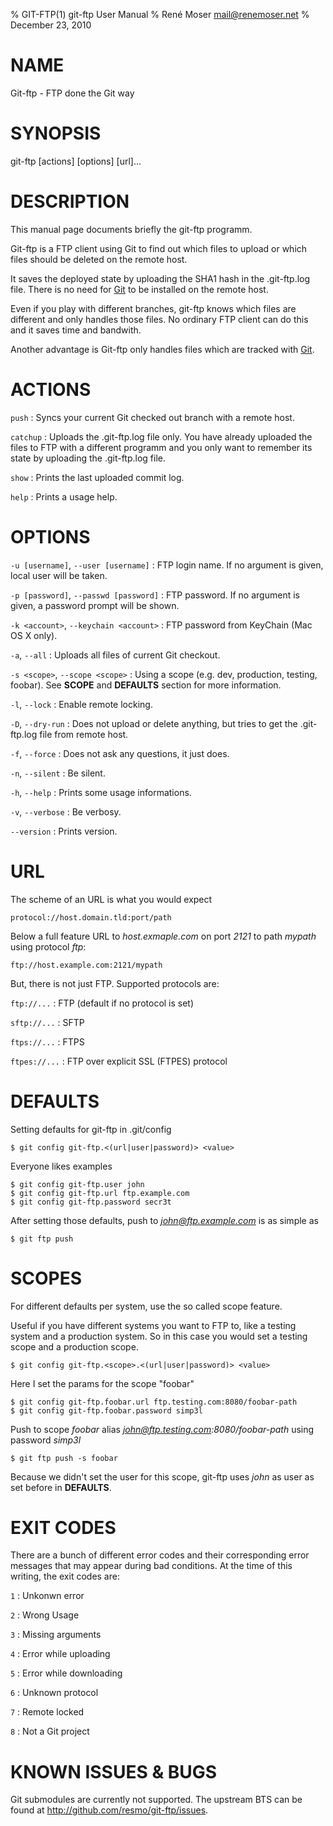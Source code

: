 % GIT-FTP(1) git-ftp User Manual
% René Moser <mail@renemoser.net>
% December 23, 2010

# NAME

Git-ftp - FTP done the Git way 

# SYNOPSIS

git-ftp [actions] [options] [url]...

# DESCRIPTION

This manual page documents briefly the git-ftp programm.

Git-ftp is a FTP client using Git to find out which files to upload or which files should be deleted on the remote host. 

It saves the deployed state by uploading the SHA1 hash in the .git-ftp.log file. There is no need for [Git] to be installed on the remote host.

Even if you play with different branches, git-ftp knows which files are different and only handles those files. No ordinary FTP client can do this and it saves time and bandwith.

Another advantage is Git-ftp only handles files which are tracked with [Git]. 

# ACTIONS

`push`
:	Syncs your current Git checked out branch with a remote host. 

`catchup` 
:	Uploads the .git-ftp.log file only. You have already uploaded the files to FTP with a different programm and you only want to remember its state by uploading the .git-ftp.log file.

`show`
:	Prints the last uploaded commit log.

`help`
:	Prints a usage help.

# OPTIONS

`-u [username]`, `--user [username]`
:	FTP login name. If no argument is given, local user will be taken.

`-p [password]`, `--passwd [password]`
:	FTP password. If no argument is given, a password prompt will be shown.

`-k <account>`, `--keychain <account>`
:	FTP password from KeyChain (Mac OS X only).

`-a`, `--all`
:	Uploads all files of current Git checkout.

`-s <scope>`, `--scope <scope>`
:	Using a scope (e.g. dev, production, testing, foobar). See **SCOPE** and **DEFAULTS** section for more information.

`-l`, `--lock`
:	Enable remote locking.

`-D`, `--dry-run`
:	Does not upload or delete anything, but tries to get the .git-ftp.log file from remote host.

`-f`, `--force`
:	Does not ask any questions, it just does.

`-n`, `--silent`
:	Be silent.

`-h`, `--help`
:	Prints some usage informations.

`-v`, `--verbose`
:	Be verbosy.

`--version`
:	Prints version.

# URL

The scheme of an URL is what you would expect

	protocol://host.domain.tld:port/path
	
Below a full feature URL to *host.exmaple.com* on port *2121* to path *mypath* using protocol *ftp*:

	ftp://host.example.com:2121/mypath

But, there is not just FTP. Supported protocols are:

`ftp://...`
:	FTP (default if no protocol is set)

`sftp://...`
:	SFTP

`ftps://...`
:	FTPS

`ftpes://...`
:	FTP over explicit SSL (FTPES) protocol

# DEFAULTS

Setting defaults for git-ftp in .git/config
	
	$ git config git-ftp.<(url|user|password)> <value>

Everyone likes examples

	$ git config git-ftp.user john
	$ git config git-ftp.url ftp.example.com
	$ git config git-ftp.password secr3t

After setting those defaults, push to *john@ftp.example.com* is as simple as

	$ git ftp push

# SCOPES

For different defaults per system, use the so called scope feature. 

Useful if you have different systems you want to FTP to, like a testing system and a production system. So in this case you would set a testing scope and a production scope.

	$ git config git-ftp.<scope>.<(url|user|password)> <value>

Here I set the params for the scope "foobar"

	$ git config git-ftp.foobar.url ftp.testing.com:8080/foobar-path
	$ git config git-ftp.foobar.password simp3l

Push to scope *foobar* alias *john@ftp.testing.com:8080/foobar-path* using 
password *simp3l*

	$ git ftp push -s foobar

Because we didn't set the user for this scope, git-ftp uses *john* as user as set before in **DEFAULTS**.


# EXIT CODES
There are a bunch of different error codes and their corresponding error messages that may appear during bad conditions. At the time of this writing, the exit codes are:

`1`
:	Unkonwn error

`2`
:	Wrong Usage

`3`
:	Missing arguments

`4`
:	Error while uploading

`5`
:	Error while downloading

`6`
:	Unknown protocol

`7`
:	Remote locked

`8`
:	Not a Git project

# KNOWN ISSUES & BUGS

Git submodules are currently not supported. The upstream BTS can be found at <http://github.com/resmo/git-ftp/issues>.

[Git]: http://git-scm.org
